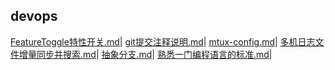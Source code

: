 ## devops  
[FeatureToggle特性开关.md](./FeatureToggle特性开关.md)|
[git提交注释说明.md](./git提交注释说明.md)|
[mtux-config.md](./mtux-config.md)|
[多机日志文件增量同步并搜索.md](./多机日志文件增量同步并搜索.md)|
[抽象分支.md](./抽象分支.md)|
[熟悉一门编程语言的标准.md](./熟悉一门编程语言的标准.md)|
